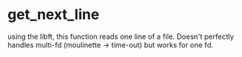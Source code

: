 # get_next_line
using the libft, this function reads one line of a file.
Doesn't perfectly handles multi-fd (moulinette -> time-out) but works for one fd.
